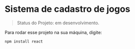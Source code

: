<h1>Sistema de cadastro de jogos </h1> 


> Status do Projeto: em desenvolvimento.

Para rodar esse projeto na sua máquina, digite:

```
npm install react
```

